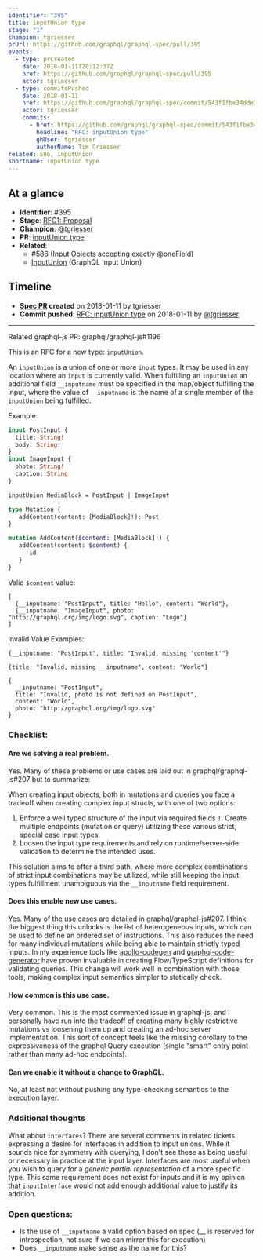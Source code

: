 ```yaml
---
identifier: "395"
title: inputUnion type
stage: "1"
champion: tgriesser
prUrl: https://github.com/graphql/graphql-spec/pull/395
events:
  - type: prCreated
    date: 2018-01-11T20:12:37Z
    href: https://github.com/graphql/graphql-spec/pull/395
    actor: tgriesser
  - type: commitsPushed
    date: 2018-01-11
    href: https://github.com/graphql/graphql-spec/commit/543f1fbe34dde748f2f8dc96d809b258c40b4097
    actor: tgriesser
    commits:
      - href: https://github.com/graphql/graphql-spec/commit/543f1fbe34dde748f2f8dc96d809b258c40b4097
        headline: "RFC: inputUnion type"
        ghUser: tgriesser
        authorName: Tim Griesser
related: 586, InputUnion
shortname: inputUnion type
---
```


## At a glance

- **Identifier**: #395
- **Stage**: [RFC1: Proposal](https://github.com/graphql/graphql-spec/blob/main/CONTRIBUTING.md#stage-1-proposal)
- **Champion**: [@tgriesser](https://github.com/tgriesser)
- **PR**: [inputUnion type](https://github.com/graphql/graphql-spec/pull/395)
- **Related**:
  - [#586](/rfcs/586 "Input Objects accepting exactly @oneField / RFC0") (Input Objects accepting exactly @oneField)
  - [InputUnion](/rfcs/InputUnion "GraphQL Input Union / RFC0") (GraphQL Input Union)

<!-- BEGIN_CUSTOM_TEXT -->



<!-- END_CUSTOM_TEXT -->

## Timeline

- **[Spec PR](https://github.com/graphql/graphql-spec/pull/395) created** on 2018-01-11 by tgriesser
- **Commit pushed**: [RFC: inputUnion type](https://github.com/graphql/graphql-spec/commit/543f1fbe34dde748f2f8dc96d809b258c40b4097) on 2018-01-11 by [@tgriesser](https://github.com/tgriesser)

<!-- VERBATIM -->

---

Related graphql-js PR: graphql/graphql-js#1196

This is an RFC for a new type: `inputUnion`. 

An `inputUnion` is a union of one or more `input` types. It may be used in any location where an `input` is currently valid. When fulfilling an `inputUnion` an additional field `__inputname` must be specified in the map/object fulfilling the input, where the value of `__inputname` is the name of a single member of the `inputUnion` being fulfilled.

Example:

```graphql
input PostInput {
  title: String!
  body: String!
}
input ImageInput {
  photo: String!
  caption: String
}

inputUnion MediaBlock = PostInput | ImageInput

type Mutation {
   addContent(content: [MediaBlock]!): Post   
}

mutation AddContent($content: [MediaBlock]!) {
   addContent(content: $content) {
      id
   }
}
```

Valid `$content` value:

```
[
  {__inputname: "PostInput", title: "Hello", content: "World"},
  {__inputname: "ImageInput", photo: "http://graphql.org/img/logo.svg", caption: "Logo"}
]
```
Invalid Value Examples:
```
{__inputname: "PostInput", title: "Invalid, missing 'content'"}
```
```
{title: "Invalid, missing __inputname", content: "World"}
```
```
{
  __inputname: "PostInput", 
  title: "Invalid, photo is not defined on PostInput", 
  content: "World", 
  photo: "http://graphql.org/img/logo.svg"
}
```

### Checklist:

#### Are we solving a real problem.

Yes. Many of these problems or use cases are laid out in graphql/graphql-js#207 but to summarize:

When creating input objects, both in mutations and queries you face a tradeoff when creating complex input structs, with one of two options:

1. Enforce a well typed structure of the input via required fields `!`. Create multiple endpoints (mutation or query) utilizing these various strict, special case input types.
1. Loosen the input type requirements and rely on runtime/server-side validation to determine the intended uses.

This solution aims to offer a third path, where more complex combinations of strict input combinations may be utilized, while still keeping the input types fulfillment unambiguous via the `__inputname` field requirement.

#### Does this enable new use cases.

Yes. Many of the use cases are detailed in graphql/graphql-js#207. I think the biggest thing this unlocks is the list of heterogeneous inputs, which can be used to define an ordered set of instructions. This also reduces the need for many individual mutations while being able to maintain strictly typed inputs. In my experience tools like [apollo-codegen](https://github.com/apollographql/apollo-codegen) and [graphql-code-generator](https://github.com/dotansimha/graphql-code-generator) have proven invaluable in creating Flow/TypeScript definitions for validating queries. This change will work well in combination with those tools, making complex input semantics simpler to statically check.

#### How common is this use case.

Very common. This is the most commented issue in graphql-js, and I personally have run into the tradeoff of creating many highly restrictive mutations vs loosening them up and creating an ad-hoc server implementation. This sort of concept feels like the missing corollary to the expressiveness of the graphql Query execution (single "smart" entry point rather than many ad-hoc endpoints).

#### Can we enable it without a change to GraphQL.

No, at least not without pushing any type-checking semantics to the execution layer.

### Additional thoughts

What about `interfaces`? There are several comments in related tickets expressing a desire for interfaces in addition to input unions. While it sounds nice for symmetry with querying, I don't see these as being useful or necessary in practice at the input layer. Interfaces are most useful when you wish to query for a _generic partial representation_ of a more specific type. This same requirement does not exist for inputs and it is my opinion that `inputInterface` would not add enough additional value to justify its addition.

### Open questions:

- Is the use of `__inputname` a valid option based on spec (__ is reserved for introspection, not sure if we can mirror this for execution)
- Does `__inputname` make sense as the name for this?
